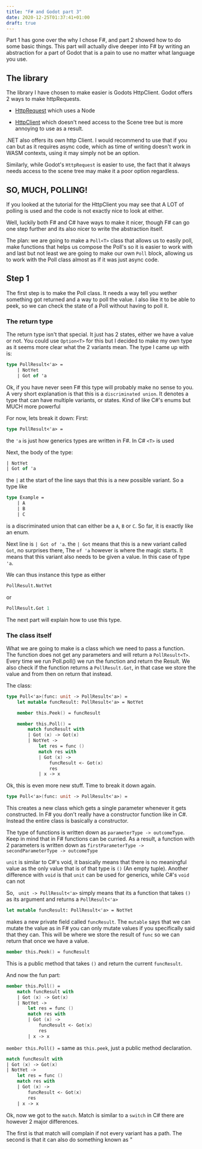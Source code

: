 ```yaml
---
title: "F# and Godot part 3"
date: 2020-12-25T01:37:41+01:00
draft: true
---
```


Part 1 has gone over the why I chose F#, and part 2 showed how to do some basic things. This part will actually dive deeper into F# by writing an abstraction for a part of Godot that is a pain to use no matter what language you use.


## The library

The library I have chosen to make easier is Godots HttpClient. Godot offers 2 ways to make httpRequests.

* [HttpRequest](https://docs.godotengine.org/en/stable/tutorials/networking/http_request_class.html) which uses a Node

* [HttpClient](https://docs.godotengine.org/en/stable/tutorials/networking/http_client_class.html#doc-http-client-class) which doesn't need access to the Scene tree but is more annoying to use as a result.

.NET also offers its own http Client. I would recommend to use that if you can but as it requires async code, which as time of writing doesn't work in WASM contexts, using it may simply not be an option.

Similarly, while Godot's `HttpRequest` is easier to use, the fact that it always needs access to the scene tree may make it a poor option regardless.

## SO, MUCH, POLLING!

If you looked at the tutorial for the HttpClient you may see that A LOT of polling is used and the code is not exactly nice to look at either.

Well, luckily both F# and C# have ways to make it nicer, though F# can go one step further and its also nicer to write the abstraction itself.

The plan: we are going to make a `Poll<T>` class that allows us to easily poll, make functions that helps us compose the Poll's so it is easier to work with and last but not least we are going to make our own `Poll` block, allowing us to work with the Poll class almost as if it was just async code.

## Step 1
The first step is to make the Poll class. It needs a way tell you wether something got returned and a way to poll the value. I also like it to be able to peek, so we can check the state of a Poll without having to poll it.

### The return type
The return type isn't that special. It just has 2 states, either we have a value or not. You could use `Option<T>` for this but I decided to make my own type as it seems more clear what the 2 variants mean. The type I came up with is:
```fs
type PollResult<'a> =
    | NotYet
    | Got of 'a
```

Ok, if you have never seen F# this type will probably make no sense to you. A very short explanation is that this is a `discriminated union`. It denotes a type that can have multiple variants, or states. Kind of like C#'s enums but MUCH more powerful

For now, lets break it down:
First: 
```fs
type PollResult<'a> =
```
the `'a` is just how generics types are written in F#. In C# `<T>` is used

Next, the body of the type:
```fs
| NotYet
| Got of 'a
```
the `|` at the start of the line says that this is a new possible variant. So a type like
```fs
type Example = 
    | A
    | B
    | C
```
is a discriminated union that can either be a `A`, `B` or `C`. So far, it is exactly like an enum.

Next line is `| Got of 'a`. the `| Got` means that this is a new variant called `Got`, no surprises there, The `of 'a` however is where the magic starts. It means that this variant also needs to be given a value. In this case of type `'a`.

We can thus instance this type as either
```fs
PollResult.NotYet
```
or
```fs
PollResult.Got 1
```

The next part will explain how to use this type.

### The class itself

What we are going to make is a class which we need to pass a function.
The function does not get any parameters and will return a `PollResult<T>`.
Every time we run Poll.poll() we run the function and return the Result. We also check if the function returns a `PollResult.Got`, in that case we store the value and from then on return that instead.

The class:

```fs
type Poll<'a>(func: unit -> PollResult<'a>) =
    let mutable funcResult: PollResult<'a> = NotYet

    member this.Peek() = funcResult

    member this.Poll() =
        match funcResult with
        | Got (x) -> Got(x)
        | NotYet ->
            let res = func ()
            match res with
            | Got (x) ->
                funcResult <- Got(x)
                res
            | x -> x
```
Ok, this is even more new stuff. Time to break it down again.

```fs
type Poll<'a>(func: unit -> PollResult<'a>) =
```
This creates a new class which gets a single parameter whenever it gets constructed. In F# you don't really have a constructor function like in C#. Instead the entire class is basically a constructor.

The type of functions is written down as `parameterType -> outcomeType`. Keep in mind that in F# functions can be curried. As a result, a function with 2 parameters is written down as `firstParameterType -> secondParameterType -> outcomeType`

`unit` is similar to C#'s void, it basically means that there is no meaningful value as the only value that is of that type is `()` (An empty tuple). Another difference with `void` is that `unit` can be used for generics, while C#'s `void` can not

So, ` unit -> PollResult<'a>` simply means that its a function that takes `()` as its argument and returns a `PollResult<'a>`

```fs
let mutable funcResult: PollResult<'a> = NotYet
```
makes a new private field called `funcResult`. The `mutable` says that we can mutate the value as in F# you can only mutate values if you specifically said that they can.
This will be where we store the result of `func` so we can return that once we have a value.

```fs
member this.Peek() = funcResult
```
This is a public method that takes `()` and return the current `funcResult`.

And now the fun part:
```fs
member this.Poll() =
    match funcResult with
    | Got (x) -> Got(x)
    | NotYet ->
        let res = func ()
        match res with
        | Got (x) ->
            funcResult <- Got(x)
            res
        | x -> x
```
`member this.Poll() =` same as `this.peek`, just a public method declaration.
```fs
match funcResult with
| Got (x) -> Got(x)
| NotYet ->
    let res = func ()
    match res with
    | Got (x) ->
        funcResult <- Got(x)
        res
    | x -> x
```
Ok, now we got to the `match`. Match is similar to a `switch` in C# there are however 2 major differences.

The first is that match will complain if not every variant has a path. The second is that it can also do something known as "